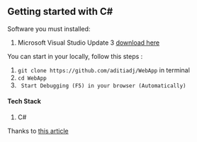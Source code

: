 ﻿## Getting started with C#


Software you must installed:
1. Microsoft Visual Studio Update 3 [download here](https://my.visualstudio.com/Downloads?q=visual%20studio%202015&wt.mc_id=o~msft~vscom~older-downloads)

You can start in your locally, follow this steps :
1. ``` git clone https://github.com/aditiadj/WebApp ``` in terminal
2. ``` cd WebApp ```
3. ``` Start Debugging (F5) in your browser (Automatically)```

#### Tech Stack
1. C#

Thanks to [this article](https://docs.microsoft.com/en-us/aspnet/web-api/overview/getting-started-with-aspnet-web-api/tutorial-your-first-web-api)
